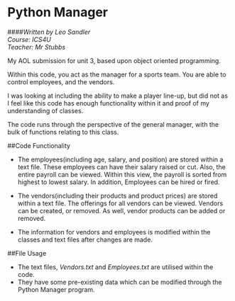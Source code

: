 # Python Manager 
####_Written by Leo Sandler_ <br /> _Course: ICS4U_ <br /> _Teacher: Mr Stubbs_

My AOL submission for unit 3, based upon object oriented programming.

Within this code, you act as the manager for a sports team. You are able to control employees, and the vendors.

I was looking at including the ability to make a player line-up, but did not as I feel like this code has enough functionality within it and proof of my understanding of classes.

The code runs through the perspective of the general manager, with the bulk of functions relating to this class.

##Code Functionality
-  The employees(including age, salary, and position) are stored within a text file.
These employees can have their salary raised or cut. Also, the entire payroll can be viewed. Within this view,
the payroll is sorted from highest to lowest salary. In addition, Employees can be hired or fired.

- The vendors(including their products and product prices) are stored within a text file. The offerings for all vendors
can be viewed. Vendors can be created, or removed. As well, vendor products can be added or removed.

- The information for vendors and employees is modified within the classes and text files after changes are made.

##File Usage
- The text files, _Vendors.txt_ and _Employees.txt_ are utilised within the code.
- They have some pre-existing data which can be modified through the Python Manager program.